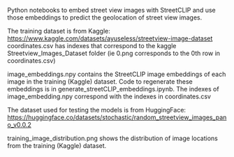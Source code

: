 Python notebooks to embed street view images with StreetCLIP and use those embeddings to predict the geolocation of street view images. 

The training dataset is from Kaggle: https://www.kaggle.com/datasets/ayuseless/streetview-image-dataset
coordinates.csv has indexes that correspond to the kaggle Streetview_Images_Dataset folder (ie 0.png corresponds to the 0th row in coordinates.csv)

image_embeddings.npy contains the StreetCLIP image embeddings of each image in the training (Kaggle) dataset. Code to regenerate these embeddings is in generate_streetCLIP_embeddings.ipynb. The indexes of image_embedding.npy correspond with the indexes in coordinates.csv

The dataset used for testing the models is from HuggingFace: https://huggingface.co/datasets/stochastic/random_streetview_images_pano_v0.0.2

training_image_distribution.png shows the distribution of image locations from the training (Kaggle) dataset.


